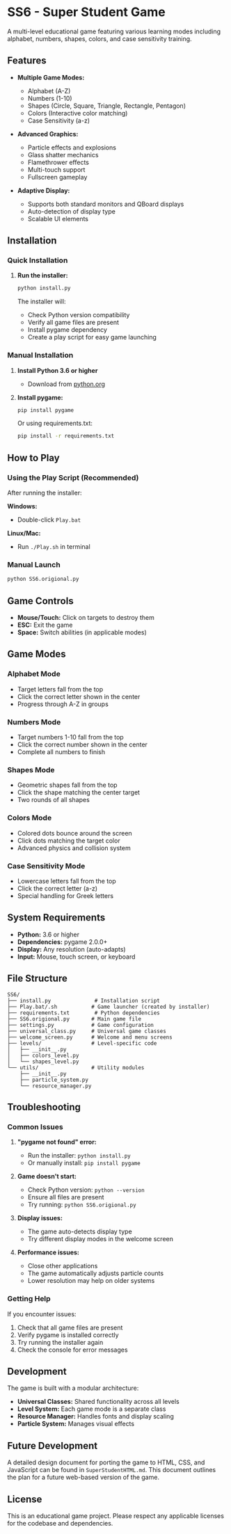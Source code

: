 # SS6 - Super Student Game

A multi-level educational game featuring various learning modes including alphabet, numbers, shapes, colors, and case sensitivity training.

## Features

- **Multiple Game Modes:**
  - Alphabet (A-Z)
  - Numbers (1-10)
  - Shapes (Circle, Square, Triangle, Rectangle, Pentagon)
  - Colors (Interactive color matching)
  - Case Sensitivity (a-z)

- **Advanced Graphics:**
  - Particle effects and explosions
  - Glass shatter mechanics
  - Flamethrower effects
  - Multi-touch support
  - Fullscreen gameplay

- **Adaptive Display:**
  - Supports both standard monitors and QBoard displays
  - Auto-detection of display type
  - Scalable UI elements

## Installation

### Quick Installation

1. **Run the installer:**
   ```bash
   python install.py
   ```
   
   The installer will:
   - Check Python version compatibility
   - Verify all game files are present
   - Install pygame dependency
   - Create a play script for easy game launching

### Manual Installation

1. **Install Python 3.6 or higher**
   - Download from [python.org](https://python.org)

2. **Install pygame:**
   ```bash
   pip install pygame
   ```
   
   Or using requirements.txt:
   ```bash
   pip install -r requirements.txt
   ```

## How to Play

### Using the Play Script (Recommended)
After running the installer:

**Windows:**
- Double-click `Play.bat`

**Linux/Mac:**
- Run `./Play.sh` in terminal

### Manual Launch
```bash
python SS6.origional.py
```

## Game Controls

- **Mouse/Touch:** Click on targets to destroy them
- **ESC:** Exit the game
- **Space:** Switch abilities (in applicable modes)

## Game Modes

### Alphabet Mode
- Target letters fall from the top
- Click the correct letter shown in the center
- Progress through A-Z in groups

### Numbers Mode
- Target numbers 1-10 fall from the top
- Click the correct number shown in the center
- Complete all numbers to finish

### Shapes Mode
- Geometric shapes fall from the top
- Click the shape matching the center target
- Two rounds of all shapes

### Colors Mode
- Colored dots bounce around the screen
- Click dots matching the target color
- Advanced physics and collision system

### Case Sensitivity Mode
- Lowercase letters fall from the top
- Click the correct letter (a-z)
- Special handling for Greek letters

## System Requirements

- **Python:** 3.6 or higher
- **Dependencies:** pygame 2.0.0+
- **Display:** Any resolution (auto-adapts)
- **Input:** Mouse, touch screen, or keyboard

## File Structure

```
SS6/
├── install.py              # Installation script
├── Play.bat/.sh           # Game launcher (created by installer)
├── requirements.txt        # Python dependencies
├── SS6.origional.py       # Main game file
├── settings.py            # Game configuration
├── universal_class.py     # Universal game classes
├── welcome_screen.py      # Welcome and menu screens
├── levels/                # Level-specific code
│   ├── __init__.py
│   ├── colors_level.py
│   └── shapes_level.py
└── utils/                 # Utility modules
    ├── __init__.py
    ├── particle_system.py
    └── resource_manager.py
```

## Troubleshooting

### Common Issues

1. **"pygame not found" error:**
   - Run the installer: `python install.py`
   - Or manually install: `pip install pygame`

2. **Game doesn't start:**
   - Check Python version: `python --version`
   - Ensure all files are present
   - Try running: `python SS6.origional.py`

3. **Display issues:**
   - The game auto-detects display type
   - Try different display modes in the welcome screen

4. **Performance issues:**
   - Close other applications
   - The game automatically adjusts particle counts
   - Lower resolution may help on older systems

### Getting Help

If you encounter issues:
1. Check that all game files are present
2. Verify pygame is installed correctly
3. Try running the installer again
4. Check the console for error messages

## Development

The game is built with a modular architecture:
- **Universal Classes:** Shared functionality across all levels
- **Level System:** Each game mode is a separate class
- **Resource Manager:** Handles fonts and display scaling
- **Particle System:** Manages visual effects

## Future Development

A detailed design document for porting the game to HTML, CSS, and JavaScript can be found in `SuperStudentHTML.md`. This document outlines the plan for a future web-based version of the game.

## License

This is an educational game project. Please respect any applicable licenses for the codebase and dependencies. 